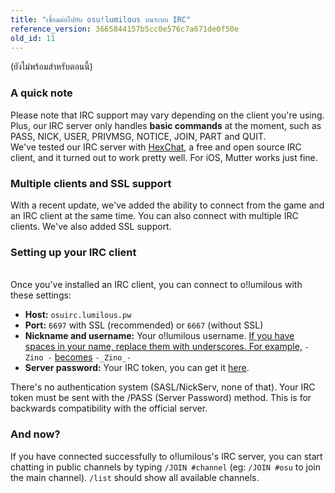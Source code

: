 ```yaml
---
title: "เชื่อมต่อไปยับ osu!lumilous บนระบบ IRC"
reference_version: 3665844157b5cc0e576c7a671de0f50e
old_id: 11
---
```


(ยังไม่พร้อมสำหรับตอนนี้)

### A quick note
Please note that IRC support may vary depending on the client you're using. Plus, our IRC server only handles **basic commands** at the moment, such as PASS, NICK, USER, PRIVMSG, NOTICE, JOIN, PART and QUIT.  
We've tested our IRC server with [HexChat](https://hexchat.github.io), a free and open source IRC client, and it turned out to work pretty well. For iOS, Mutter works just fine.

### Multiple clients and SSL support
With a recent update, we've added the ability to connect from the game and an IRC client at the same time. You can also connect with multiple IRC clients. We've also added SSL support.

### Setting up your IRC client
<br>
Once you've installed an IRC client, you can connect to o!lumilous with these settings:  

- **Host:** `osuirc.lumilous.pw`  
- **Port:** `6697` with SSL (recommended) or `6667` (without SSL)  
- **Nickname and username:** Your o!lumilous username. <u>If you have spaces in your name, replace them with underscores. For example,</u> `- Zino -` <u>becomes</u> `-_Zino_-`  
- **Server password:** Your IRC token, you can get it [here](/irc).  

There's no authentication system (SASL/NickServ, none of that). Your IRC token must be sent with the /PASS (Server Password) method. This is for backwards compatibility with the official server.

### And now?
If you have connected successfully to o!lumilous's IRC server, you can start chatting in public channels by typing `/JOIN #channel` (eg: `/JOIN #osu` to join the main channel). `/list` should show all available channels.
